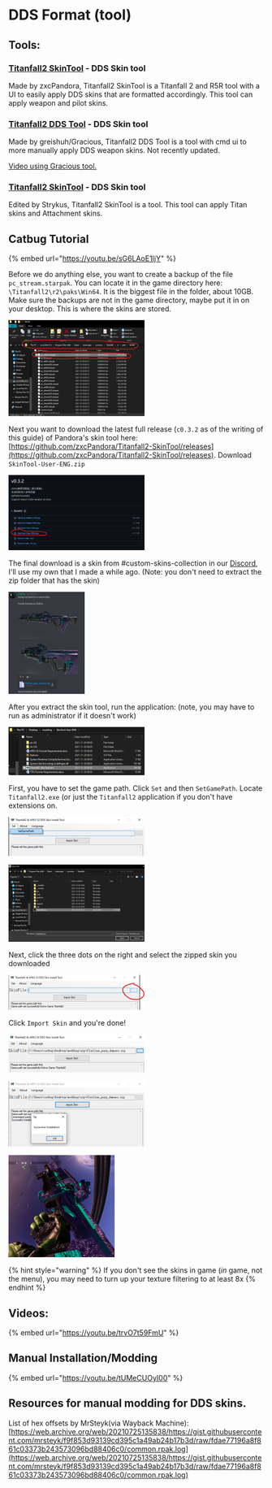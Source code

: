 # DDS Format (tool)

## Tools:

### [Titanfall2 SkinTool](https://github.com/zxcPandora/Titanfall2-SkinTool) - DDS Skin tool

Made by zxcPandora, Titanfall2 SkinTool is a Titanfall 2 and R5R tool with a UI to easily apply DDS skins that are formatted accordingly. This tool can apply weapon and pilot skins.

### [Titanfall2 DDS Tool](https://github.com/greishuhs/Titanfall2-DDS-Tool) - DDS Skin tool

Made by greishuh/Gracious, Titanfall2 DDS Tool is a tool with cmd ui to more manually apply DDS weapon skins. Not recently updated.

[Video using Gracious tool.](https://youtu.be/1\_nSqO\_q3oA)

### [Titanfall2 SkinTool](https://github.com/Strykus/Titanfall2-SkinTool) - DDS Skin tool

Edited by Strykus, Titanfall2 SkinTool is a tool. This tool can apply Titan skins and Attachment skins.

## Catbug Tutorial

{% embed url="https://youtu.be/sG6LAoE1IjY" %}

Before we do anything else, you want to create a backup of the file `pc_stream.starpak`. You can locate it in the game directory here: `\Titanfall2\r2\paks\Win64`. It is the biggest file in the folder, about 10GB. Make sure the backups are not in the game directory, maybe put it in on your desktop. This is where the skins are stored.

![](../../.gitbook/assets/fileman4.png)

Next you want to download the latest full release (`c0.3.2` as of the writing of this guide) of Pandora's skin tool here: [https://github.com/zxcPandora/Titanfall2-SkinTool/releases](https://github.com/zxcPandora/Titanfall2-SkinTool/releases). Download `SkinTool-User-ENG.zip`

![](../../.gitbook/assets/github1.png)

The final download is a skin from #custom-skins-collection in our [Discord](https://discord.gg/sEgmTKg), I'll use my own that I made a while ago. (Note: you don't need to extract the zip folder that has the skin)

![](../../.gitbook/assets/discord1.png)

After you extract the skin tool, run the application: (note, you may have to run as administrator if it doesn't work)

![](../../.gitbook/assets/fileman5.png)

First, you have to set the game path. Click `Set` and then `SetGamePath`. Locate `Titanfall2.exe` (or just the `Titanfall2` application if you don't have extensions on.

![](../../.gitbook/assets/zxcpandora.png)

![](../../.gitbook/assets/fileman6.png)

Next, click the three dots on the right and select the zipped skin you downloaded

![](../../.gitbook/assets/zxcpandora1.png)

Click `Import Skin` and you're done!

![](../../.gitbook/assets/zxcpandora2.png)

![](../../.gitbook/assets/zxcpandora3.png)

![](../../.gitbook/assets/tf2.png)

{% hint style="warning" %}
If you don't see the skins in game (_in_ game, not the menu), you may need to turn up your texture filtering to at least 8x
{% endhint %}

## Videos:

{% embed url="https://youtu.be/trvO7t59FmU" %}

## Manual Installation/Modding

{% embed url="https://youtu.be/tUMeCUOyI00" %}

## Resources for manual modding for DDS skins.

List of hex offsets by MrSteyk(via Wayback Machine): [https://web.archive.org/web/20210725135838/https://gist.githubusercontent.com/mrsteyk/f9f853d93139cd395c1a49ab24b17b3d/raw/fdae77196a8f861c03373b243573096bd88406c0/common.rpak.log](https://web.archive.org/web/20210725135838/https://gist.githubusercontent.com/mrsteyk/f9f853d93139cd395c1a49ab24b17b3d/raw/fdae77196a8f861c03373b243573096bd88406c0/common.rpak.log)
